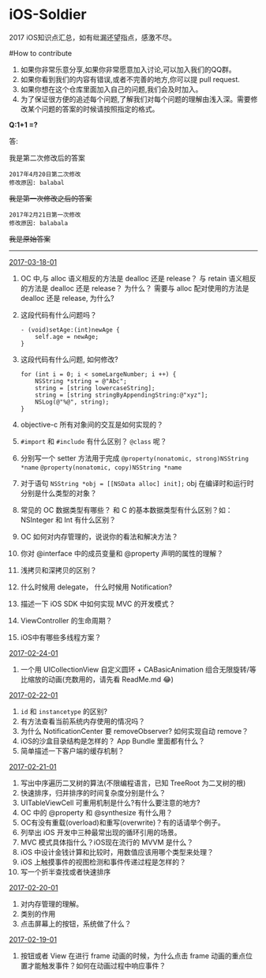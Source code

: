 # iOS-Soldier
2017 iOS知识点汇总，如有纰漏还望指点，感激不尽。

#How to contribute
1. 如果你非常乐意分享,如果你非常愿意加入讨论,可以加入我们的QQ群。
2. 如果你看到我们的内容有错误,或者不完善的地方,你可以提 pull request.
3. 如果你想在这个仓库里面加入自己的问题,我们会及时加入。
4. 为了保证很方便的追述每个问题,了解我们对每个问题的理解由浅入深。需要修改某个问题的答案的时候请按照指定的格式。


**Q:1+1 =?**

答:

我是第二次修改后的答案

    2017年4月20日第二次修改
    修改原因: balabal
    
~~我是第一次修改之后的答案~~

    2017年2月21日第一次修改
    修改原因: balabala
    
~~我是原始答案~~

---

[2017-03-18-01](https://github.com/GetOfferSoldier/Objective-C/blob/master/2017/03/2017-03-18-01.md)

1. OC 中,与 alloc 语义相反的方法是 dealloc 还是 release？ 与 retain 语义相反的方法是 dealloc 还是 release？ 为什么？ 需要与 alloc 配对使用的方法是 dealloc 还是 release, 为什么?

2. 这段代码有什么问题吗？

    ```obj-c
    - (void)setAge:(int)newAge {
        self.age = newAge;
    }
    ```
3. 这段代码有什么问题, 如何修改?

    ```obj-c
    for (int i = 0; i < someLargeNumber; i ++) {
        NSString *string = @"Abc";
        string = [string lowercaseString];
        string = [string stringByAppendingString:@"xyz"];
        NSLog(@"%@", string);
    }
    ```
4. objective-c 所有对象间的交互是如何实现的？
5. `#import` 和 `#include` 有什么区别？ `@class` 呢？
6. 分别写一个 setter 方法用于完成
`@property(nonatomic, strong)NSString *name`
`@property(nonatomic, copy)NSString *name`
7.  对于语句 `NSString *obj = [[NSData alloc] init];` obj 在编译时和运行时分别是什么类型的对象？
8. 常见的 OC 数据类型有哪些？ 和 C 的基本数据类型有什么区别？如： NSInteger 和 Int 有什么区别？
9. OC 如何对内存管理的，说说你的看法和解决方法？
10. 你对 @interface 中的成员变量和 @property 声明的属性的理解？
11. 浅拷贝和深拷贝的区别？
12. 什么时候用 delegate， 什么时候用 Notification?
13. 描述一下 iOS SDK 中如何实现 MVC 的开发模式？
14. ViewController 的生命周期？
15. iOS中有哪些多线程方案？


[2017-02-24-01](https://github.com/GetOfferSoldier/Objective-C/tree/master/2017/02/2017-02-24-01/CollectionViewFlowLayout)

1. 一个用 UICollectionView 自定义圆环 + CABasicAnimation 组合无限旋转/等比缩放的动画(充数用的，请先看 ReadMe.md 😂)

[2017-02-22-01](https://github.com/GetOfferSoldier/Objective-C/blob/master/2017/02/2017-02-22-01.md)


1. `id` 和 `instancetype` 的区别?
2. 有方法查看当前系统内存使用的情况吗？
3. 为什么 NotificationCenter 要 removeObserver? 如何实现自动 remove？
4. iOS的沙盒目录结构是怎样的？ App Bundle 里面都有什么？
5. 简单描述一下客户端的缓存机制？


[2017-02-21-01](https://github.com/GetOfferSoldier/Objective-C/blob/master/2017/02/2017-02-21-01.md)

1. 写出中序遍历二叉树的算法(不限编程语言，已知 TreeRoot 为二叉树的根)
2. 快速排序，归并排序的时间复杂度分别是什么？
3. UITableViewCell 可重用机制是什么?有什么要注意的地方?
4. OC 中的 @property 和 @synthesize 有什么用？
5. OC有没有重载(overload)和重写(overwrite)？有的话请举个例子。
6. 列举出 iOS 开发中三种最常出现的循环引用的场景。
7. MVC 模式具体指什么？iOS现在流行的 MVVM 是什么？
8. iOS 中设计金钱计算和比较时，用数值应该用哪个类型来处理？
9. iOS 上触摸事件的视图检测和事件传递过程是怎样的？  
10. 写一个折半查找或者快速排序


[2017-02-20-01](https://github.com/GetOfferSoldier/Objective-C/blob/master/2017/02/2017-02-20-01.md)

1. 对内存管理的理解。
2. 类别的作用
3. 点击屏幕上的按钮，系统做了什么？

[2017-02-19-01](https://github.com/GetOfferSoldier/Objective-C/blob/master/2017/02/2017-02-19-01.md)

1. 按钮或者 View 在进行 frame 动画的时候，为什么点击 frame 动画的重点位置才能触发事件？如何在动画过程中响应事件？



